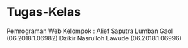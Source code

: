 # Tugas-Kelas
Pemrograman Web
Kelompok :
Alief Saputra Lumban Gaol (06.2018.1.06982)
Dzikir Nasrulloh Lawude (06.2018.1.06996)

